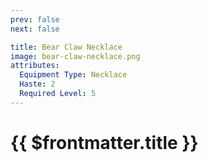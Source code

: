 ```yaml
---
prev: false
next: false

title: Bear Claw Necklace
image: bear-claw-necklace.png
attributes:
  Equipment Type: Necklace
  Haste: 2
  Required Level: 5
---
```


# {{ $frontmatter.title }}

<MyItemComponent :item="$frontmatter" />


